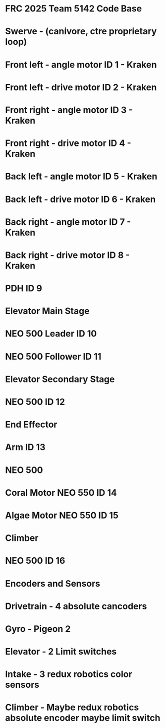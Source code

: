 # FRC 2025 Team 5142 Code Base

# Swerve - (canivore, ctre proprietary loop)

# Front left - angle motor ID 1 - Kraken
# Front left - drive motor ID 2 - Kraken

# Front right - angle motor ID 3 - Kraken
# Front right - drive motor ID 4 - Kraken

# Back left - angle motor ID 5 - Kraken
# Back left - drive motor ID 6 - Kraken

# Back right - angle motor ID 7 - Kraken
# Back right - drive motor ID 8 - Kraken

# PDH ID 9

# Elevator Main Stage

# NEO 500 Leader ID 10
# NEO 500 Follower ID 11

# Elevator Secondary Stage

# NEO 500 ID 12

# End Effector

# Arm ID 13

# NEO 500

# Coral Motor NEO 550 ID 14 
# Algae Motor NEO 550 ID 15

# Climber

# NEO 500 ID 16

# Encoders and Sensors

# Drivetrain - 4 absolute cancoders

# Gyro - Pigeon 2 

# Elevator - 2 Limit switches

# Intake - 3 redux robotics color sensors

# Climber - Maybe redux robotics absolute encoder maybe limit switch


